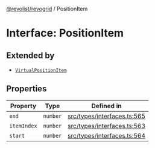 [@revolist/revogrid](README.md) / PositionItem

# Interface: PositionItem

## Extended by

- [`VirtualPositionItem`](Interface.VirtualPositionItem.md)

## Properties

| Property | Type | Defined in |
| ------ | ------ | ------ |
| `end` | `number` | [src/types/interfaces.ts:565](https://github.com/revolist/revogrid/blob/2f44a261094fb5584023b62ddfd589facc70cf92/src/types/interfaces.ts#L565) |
| `itemIndex` | `number` | [src/types/interfaces.ts:563](https://github.com/revolist/revogrid/blob/2f44a261094fb5584023b62ddfd589facc70cf92/src/types/interfaces.ts#L563) |
| `start` | `number` | [src/types/interfaces.ts:564](https://github.com/revolist/revogrid/blob/2f44a261094fb5584023b62ddfd589facc70cf92/src/types/interfaces.ts#L564) |
